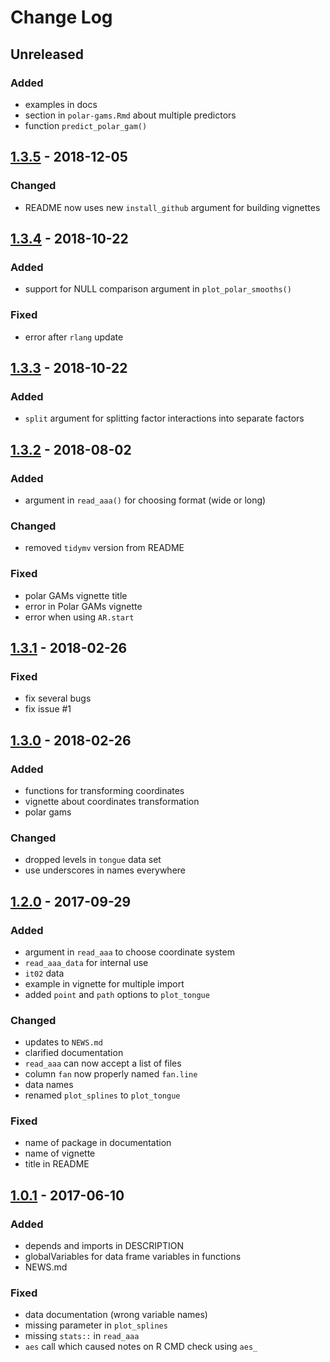 # Change Log

## Unreleased
### Added
- examples in docs
- section in `polar-gams.Rmd` about multiple predictors
- function `predict_polar_gam()`

## [1.3.5] - 2018-12-05
### Changed
- README now uses new `install_github` argument for building vignettes

## [1.3.4] - 2018-10-22
### Added
- support for NULL comparison argument in `plot_polar_smooths()`

### Fixed
- error after `rlang` update

## [1.3.3] - 2018-10-22
### Added
- `split` argument for splitting factor interactions into separate factors

## [1.3.2] - 2018-08-02
### Added
- argument in `read_aaa()` for choosing format (wide or long)

### Changed
- removed `tidymv` version from README

### Fixed
- polar GAMs vignette title
- error in Polar GAMs vignette
- error when using `AR.start`

## [1.3.1] - 2018-02-26
### Fixed
- fix several bugs
- fix issue #1

## [1.3.0] - 2018-02-26
### Added
- functions for transforming coordinates
- vignette about coordinates transformation
- polar gams

### Changed
- dropped levels in `tongue` data set
- use underscores in names everywhere

## [1.2.0] - 2017-09-29
### Added
- argument in `read_aaa` to choose coordinate system
- `read_aaa_data` for internal use
- `it02` data
- example in vignette for multiple import
- added `point` and `path` options to `plot_tongue`

### Changed
- updates to `NEWS.md`
- clarified documentation
- `read_aaa` can now accept a list of files
- column `fan` now properly named `fan.line`
- data names
- renamed `plot_splines` to `plot_tongue`

### Fixed
- name of package in documentation
- name of vignette
- title in README

## [1.0.1] - 2017-06-10
### Added
- depends and imports in DESCRIPTION
- globalVariables for data frame variables in functions
- NEWS.md

### Fixed
- data documentation (wrong variable names)
- missing parameter in `plot_splines`
- missing `stats::` in `read_aaa`
- `aes` call which caused notes on R CMD check using `aes_`

[1.3.5]: https://github.com/stefanocoretta/rticulate/compare/v1.3.4...v1.3.5
[1.3.4]: https://github.com/stefanocoretta/rticulate/compare/v1.3.3...v1.3.4
[1.3.3]: https://github.com/stefanocoretta/rticulate/compare/v1.3.2...v1.3.3
[1.3.2]: https://github.com/stefanocoretta/rticulate/compare/v1.3.1...v1.3.2
[1.3.1]: https://github.com/stefanocoretta/rticulate/compare/v1.3.0...v1.3.1
[1.3.0]: https://github.com/stefanocoretta/rticulate/compare/v1.2.0...v1.3.0
[1.2.0]: https://github.com/stefanocoretta/rticulate/compare/v1.0.1...v1.2.0
[1.0.1]: https://github.com/stefanocoretta/rticulate/compare/v1.0.0...v1.0.1
